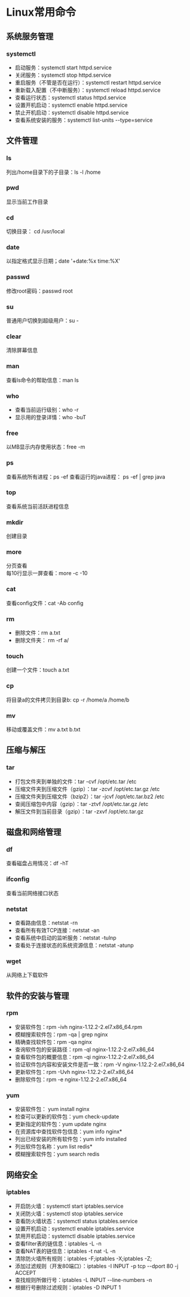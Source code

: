 # Linux常用命令

## 系统服务管理

### systemctl

- 启动服务：systemctl start httpd.service
- 关闭服务：systemctl stop httpd.service
- 重启服务（不管是否在运行）：systemctl restart httpd.service
- 重新载入配置（不中断服务）：systemctl reload httpd.service
- 查看运行状态：systemctl status httpd.service
- 设置开机启动：systemctl enable httpd.service
- 禁止开机启动：systemctl disable httpd.service
- 查看系统安装的服务：systemctl list-units --type=service

## 文件管理

### ls
列出/home目录下的子目录：ls -l /home

### pwd
显示当前工作目录

### cd
切换目录： cd /usr/local

### date
以指定格式显示日期；date '+date:%x time:%X'

### passwd
修改root密码：passwd root

### su
普通用户切换到超级用户：su -

### clear
清除屏幕信息

### man
查看ls命令的帮助信息：man ls

### who
- 查看当前运行级别：who -r
- 显示用的登录详情：who -buT

### free
以MB显示内存使用状态：free -m

### ps
查看系统所有进程：ps -ef
查看运行的java进程： ps -ef | grep java

### top
查看系统当前活跃进程信息

### mkdir
创建目录

### more 

分页查看  
每10行显示一屏查看：more -c -10 

### cat
查看config文件：cat -Ab config

### rm
- 删除文件：rm a.txt
- 删除文件夹： rm -rf a/

### touch
创建一个文件：touch a.txt

### cp
将目录a的文件拷贝到目录b: cp -r /home/a /home/b

### mv
移动或覆盖文件：mv a.txt b.txt

## 压缩与解压

### tar
- 打包文件夹到单独的文件：tar -cvf /opt/etc.tar /etc
- 压缩文件夹到压缩文件（gzip）：tar -zcvf /opt/etc.tar.gz /etc
- 压缩文件夹到压缩文件（bzip2）：tar -jcvf /opt/etc.tar.bz2 /etc
- 查阅压缩包中内容（gzip）：tar -ztvf /opt/etc.tar.gz /etc
- 解压文件到当前目录（gzip）：tar -zxvf /opt/etc.tar.gz

## 磁盘和网络管理

### df
查看磁盘占用情况：df -hT

### ifconfig
查看当前网络接口状态

### netstat

- 查看路由信息：netstat -rn
- 查看所有有效TCP连接：netstat -an
- 查看系统中启动的监听服务：netstat -tulnp
- 查看处于连接状态的系统资源信息：netstat -atunp

### wget
从网络上下载软件

## 软件的安装与管理

### rpm

- 安装软件包：rpm -ivh nginx-1.12.2-2.el7.x86_64.rpm
- 模糊搜索软件包：rpm -qa | grep nginx
- 精确查找软件包：rpm -qa nginx
- 查询软件包的安装路径：rpm -ql nginx-1.12.2-2.el7.x86_64
- 查看软件包的概要信息：rpm -qi nginx-1.12.2-2.el7.x86_64
- 验证软件包内容和安装文件是否一致：rpm -V nginx-1.12.2-2.el7.x86_64
- 更新软件包：rpm -Uvh nginx-1.12.2-2.el7.x86_64
- 删除软件包：rpm -e nginx-1.12.2-2.el7.x86_64

### yum

- 安装软件包： yum install nginx
- 检查可以更新的软件包：yum check-update
- 更新指定的软件包：yum update nginx
- 在资源库中查找软件包信息：yum info nginx*
- 列出已经安装的所有软件包：yum info installed
- 列出软件包名称：yum list redis*
- 模糊搜索软件包：yum search redis

## 网络安全

### iptables

- 开启防火墙：systemctl start iptables.service
- 关闭防火墙：systemctl stop iptables.service
- 查看防火墙状态：systemctl status iptables.service
- 设置开机启动：systemctl enable iptables.service
- 禁用开机启动：systemctl disable iptables.service
- 查看filter表的链信息：iptables -L -n
- 查看NAT表的链信息：iptables -t nat -L -n
- 清除防火墙所有规则：iptables -F;iptables -X;iptables -Z;
- 添加过滤规则（开发80端口）：iptables -I INPUT -p tcp --dport 80 -j ACCEPT
- 查找规则所做行号：iptables -L INPUT --line-numbers -n
- 根据行号删除过滤规则：iptables -D INPUT 1



